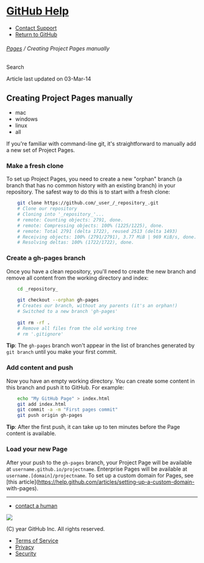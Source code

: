 # [GitHub Help](/)

  * [Contact Support](https://github.com/contact)
  * [Return to GitHub](http://www.github.com/)

######  [Pages](/categories/20/articles) / Creating Project Pages manually

Search

Article last updated on 03-Mar-14

## Creating Project Pages manually

  * mac 
  * windows 
  * linux 
  * all 

If you're familiar with command-line git, it's straightforward to manually add
a new set of Project Pages.

###  Make a fresh clone

To set up Project Pages, you need to create a new "orphan" branch (a branch
that has no common history with an existing branch) in your repository. The
safest way to do this is to start with a fresh clone:
```bash
    git clone https://github.com/_user_/_repository_.git
    # Clone our repository
    # Cloning into '_repository_'...
    # remote: Counting objects: 2791, done.
    # remote: Compressing objects: 100% (1225/1225), done.
    # remote: Total 2791 (delta 1722), reused 2513 (delta 1493)
    # Receiving objects: 100% (2791/2791), 3.77 MiB | 969 KiB/s, done.
    # Resolving deltas: 100% (1722/1722), done.
```

###  Create a gh-pages branch

Once you have a clean repository, you'll need to create the new branch and
remove all content from the working directory and index:
```bash
    cd _repository_
    
    git checkout --orphan gh-pages
    # Creates our branch, without any parents (it's an orphan!)
    # Switched to a new branch 'gh-pages'
    
    git rm -rf .
    # Remove all files from the old working tree
    # rm '.gitignore'
```

**Tip**: The `gh-pages` branch won't appear in the list of branches generated by `git branch` until you make your first commit.

###  Add content and push

Now you have an empty working directory. You can create some content in this
branch and push it to GitHub. For example:
```bash
    echo "My GitHub Page" > index.html
    git add index.html
    git commit -a -m "First pages commit"
    git push origin gh-pages
``` 

**Tip**: After the first push, it can take up to ten minutes before the Page content is available.

###  Load your new Page

After your push to the `gh-pages` branch, your Project Page will be available
at `username.github.io/projectname`. Enterprise Pages will be available at
`username.[domain]/projectname`. To set up a custom domain for Pages, see
[this article](https://help.github.com/articles/setting-up-a-custom-domain-
with-pages).

* * *

  * [contact a human](https://github.com/contact)

[ ![](/assets/help/invertocat-1264358d01ae6ae7a728f3c909f51c83.png)
](https://github.com)

(C) year GitHub Inc. All rights reserved.

  * [Terms of Service](/terms-of-service)
  * [Privacy](/privacy-policy)
  * [Security](/security)
